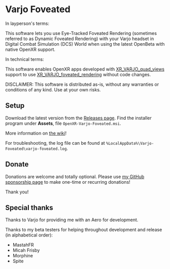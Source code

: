 # Varjo Foveated

In layperson's terms:

This software lets you use Eye-Tracked Foveated Rendering (sometimes referred to as Dynamic Foveated Rendering) with your Varjo headset in Digital Combat Simulation (DCS) World when using the latest OpenBeta with native OpenXR support.

In technical terms:

This software enables OpenXR apps developed with [XR_VARJO_quad_views](https://registry.khronos.org/OpenXR/specs/1.0/html/xrspec.html#XR_VARJO_quad_views) support to use [XR_VARJO_foveated_rendering](https://registry.khronos.org/OpenXR/specs/1.0/html/xrspec.html#XR_VARJO_foveated_rendering) without code changes.

DISCLAIMER: This software is distributed as-is, without any warranties or conditions of any kind. Use at your own risks.

## Setup

Download the latest version from the [Releases page](https://github.com/mbucchia/Varjo-Foveated/releases). Find the installer program under **Assets**, file `OpenXR-Varjo-Foveated.msi`.

More information on [the wiki](https://github.com/mbucchia/Varjo-Foveated/wiki)!

For troubleshooting, the log file can be found at `%LocalAppData%\Varjo-Foveated\varjo-foveated.log`.

## Donate

Donations are welcome and totally optional. Please use [my GitHub sponsorship page](https://github.com/sponsors/mbucchia) to make one-time or recurring donations!

Thank you!

## Special thanks

Thanks to Varjo for providing me with an Aero for development.

Thanks to my beta testers for helping throughout development and release (in alphabetical order):

- MastahFR
- Micah Frisby
- Morphine
- Spite
